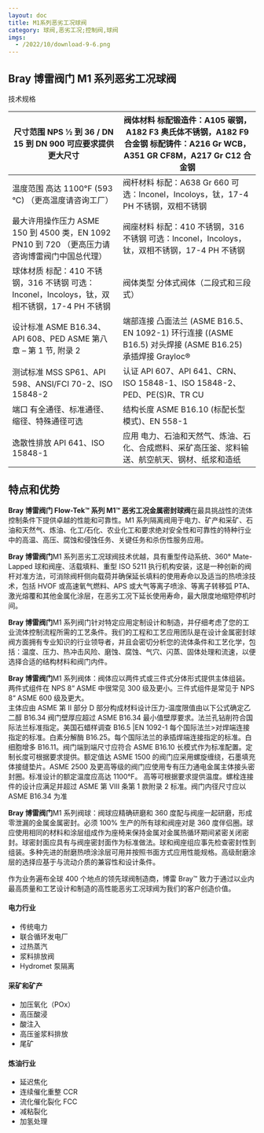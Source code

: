 ```yaml
---
layout: doc
title: M1系列恶劣工况球阀
category: 球阀,恶劣工况;控制阀,球阀
imgs:
  - /2022/10/download-9-6.png
---
```


## Bray 博雷阀门 M1 系列恶劣工况球阀

技术规格

| 尺寸范围 NPS ½ 到 36 / DN 15 到 DN 900 可应要求提供更大尺寸                                    | 阀体材料 标配锻造件：A105 碳钢，A182 F3 奥氏体不锈钢，A182 F9 合金钢 标配铸件：A216 Gr WCB，A351 GR CF8M，A217 Gr C12 合金钢 |
| ---------------------------------------------------------------------------------------------- | ---------------------------------------------------------------------------------------------------------------------------- |
| 温度范围 高达 1100°F (593 °C) （更高温度请咨询工厂）                                           | 阀杆材料 标配：A638 Gr 660 可选：Inconel，Incoloys，钛，17-4 PH 不锈钢，双相不锈钢                                           |
| 最大许用操作压力 ASME 150 到 4500 类，EN 1092 PN10 到 720 （更高压力请咨询博雷阀门中国总代理） | 阀座材料 标配：410 不锈钢，316 不锈钢 可选：Inconel，Incoloys，钛，双相不锈钢，17-4 PH 不锈钢                                |
| 球体材质 标配：410 不锈钢，316 不锈钢 可选：Inconel，Incoloys，钛，双相不锈钢，17-4 PH 不锈钢  | 阀体类型 分体式阀体（二段式和三段式）                                                                                        |
| 设计标准 ASME B16.34、API 608、PED ASME 第八章 – 第 1 节, 附录 2                               | 端部连接 凸面法兰 (ASME B16.5、EN 1092-1) 环行连接 ((ASME B16.5) 对头焊接 (ASME B16.25) 承插焊接 Grayloc®                   |
| 测试标准 MSS SP61、API 598、ANSI/FCI 70-2、ISO 15848-2                                         | 认证 API 607、API 641、CRN、ISO 15848-1、ISO 15848-2、PED、PE(S)R、TR CU                                                     |
| 端口 有全通径、标准通径、缩径、特殊通径可选                                                    | 结构长度 ASME B16.10 (标配长型模式)、EN 558-1                                                                                |
| 逸散性排放 API 641、ISO 15848-1                                                                | 应用 电力、石油和天然气、炼油、石化、合成燃料、采矿高压釜、浆料输送、航空航天、钢材、纸浆和造纸                              |

## 特点和优势

**Bray 博雷阀门 Flow-Tek™ 系列 M1™ 恶劣工况金属密封球阀**在最具挑战性的流体控制条件下提供卓越的性能和可靠性。M1 系列隔离阀用于电力、矿产和采矿、石油和天然气、炼油、化工/石化、农业化工和要求绝对安全性和可靠性的特种行业中的高温、高压、腐蚀和侵蚀任务、关键任务和杀伤性服务应用。

**Bray 博雷阀门**M1 系列恶劣工况球阀技术优越，具有重型传动系统、360° Mate-Lapped 球和阀座、活载填料、重型 ISO 5211 执行机构安装，这是一种创新的阀杆对准方法，可消除阀杆侧向载荷并确保延长填料的使用寿命以及适当的热喷涂技术，包括 HVOF 或高速氧气燃料、APS 或大气等离子喷涂、等离子转移弧 PTA、激光熔覆和其他金属化涂层，在恶劣工况下延长使用寿命，最大限度地缩短停机时间。

**Bray 博雷阀门**M1 系列阀门针对特定应用定制设计和制造，并仔细考虑了您的工业流体控制流程所需的工艺条件。我们的工程和工艺应用团队是在设计金属密封球阀方面拥有专业知识的行业领导者，并且会密切分析您的流体条件和工艺化学，包括：温度、压力、热冲击风险、磨蚀、腐蚀、气穴、闪蒸、固体处理和流速，以便选择合适的结构材料和阀门内件。

**Bray 博雷阀门**M1 系列阀体：阀体应以两件式或三件式分体形式提供主体组装。  
两件式组件在 NPS 8“ ASME 中很常见 300 级及更小。三件式组件是常见于 NPS 8“ ASME 600 级及更大。  
主体应由 ASME 第 II 部分 D 部分构成材料设计压力-温度限值由以下公式确定乙二醇 B16.34 阀门壁厚应超过 ASME B16.34 最小值壁厚要求。法兰孔钻削符合国际法兰标准指定。美国石蜡样调查 B16.5 |EN 1092-1 每个国际法兰>对焊端连接指定的标准。白素分解酶 B16.25。每个国际法兰的承插焊端连接指定的标准。白细胞增多 B16.11。阀门端到端尺寸应符合 ASME B16.10 长模式作为标准配置。定制长度可根据要求提供。额定值达 ASME 1500 的阀门应采用螺旋缠绕，石墨填充体接缝垫片。ASME 2500 及更高等级的阀门应使用专有压力通电金属主体接头密封圈。标准设计的额定温度应高达 1100°F。 高等可根据要求提供温度。螺栓连接件的设计应满足并超过 ASME 第 VIII 条第 1 款附录 2 标准。阀门内径尺寸应以 ASME B16.34 为准

**Bray 博雷阀门**M1 系列阀球：阀球应精确研磨和 360 度配与阀座一起研磨，形成零泄漏的金属金属密封。必须 100% 生产的所有球和阀座对是 360 度伴侣圈。球应使用相同的材料和涂层组成作为座椅来保持金属对金属热循环期间紧密关闭密封。球密封面应具有与阀座密封面作为标准做法。球和阀座组应事先检查密封性到组装。多种先进的耐磨热喷涂涂层可用并按照书面方式应用性能规格。高级耐磨涂层的选择应基于与流动介质的兼容性和设计条件。

作为业务遍布全球 400 个地点的领先球阀制造商，博雷 Bray™ 致力于通过以业内最高质量和工艺设计和制造的高性能恶劣工况球阀为我们的客户创造价值。

#### 电力行业

- 传统电力
- 联合循环发电厂
- 过热蒸汽
- 浆料排放阀
- Hydromet 泵隔离

#### 采矿和矿产

- 加压氧化（POx）
- 高压酸浸
- 酸注入
- 高压釜浆料排放
- 尾矿

#### 炼油行业

- 延迟焦化
- 连续催化重整 CCR
- 流化催化裂化 FCC
- 减粘裂化
- 加氢处理
